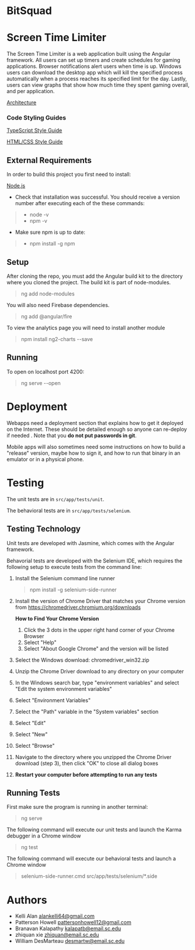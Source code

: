 # BitSquad
# Screen Time Limiter

The Screen Time Limiter is a web application built using the Angular framework. All users can set up timers and create schedules for gaming applications. Browser notifications alert users when time is up. Windows users can download the desktop app which will kill the specified process automatically when a process reaches its specified limit for the day. Lastly, users can view graphs that show how much time they spent gaming overall, and per application.

[Architecture](https://github.com/SCCapstone/BitSquad/wiki/Architecture)

### Code Styling Guides
[TypeScript Style Guide](https://google.github.io/styleguide/tsguide.html)

[HTML/CSS Style Guide](https://google.github.io/styleguide/htmlcssguide.html)



## External Requirements

In order to build this project you first need to install:

[Node.js](https://nodejs.org/en/download)

* Check that installation was successful. You should receive a version number after executing each of the these commands:
>* node -v
>* npm -v

* Make sure npm is up to date:
>* npm install -g npm




## Setup

After cloning the repo, you must add the Angular build kit to the directory where you cloned the project. The build kit is part of node-modules.

>ng add node-modules

You will also need Firebase dependencies.

>ng add @angular/fire

To view the analytics page you will need to install another module

>npm install ng2-charts --save

## Running
To open on localhost port 4200:

>ng serve --open

# Deployment

Webapps need a deployment section that explains how to get it deployed on the
Internet. These should be detailed enough so anyone can re-deploy if needed
. Note that you **do not put passwords in git**.

Mobile apps will also sometimes need some instructions on how to build a
"release" version, maybe how to sign it, and how to run that binary in an
emulator or in a physical phone.

# Testing

The unit tests are in `src/app/tests/unit`.

The behavioral tests are in `src/app/tests/selenium`.

## Testing Technology

Unit tests are developed with Jasmine, which comes with the Angular framework.

Behavorial tests are developed with the Selenium IDE, which requires the following setup to execute tests from the command line:

1. Install the Selenium command line runner
    >npm install -g selenium-side-runner

2. Install the version of Chrome Driver that matches your Chrome version from https://chromedriver.chromium.org/downloads
    
    **How to Find Your Chrome Version**
    1. Click the 3 dots in the upper right hand corner of your Chrome Browser
    2. Select "Help"
    3. Select "About Google Chrome" and the version will be listed

3. Select the Windows download: chromedriver_win32.zip 
4. Unzip the Chrome Driver download to any directory on your computer
5. In the Windows search bar, type "environment variables" and select "Edit the system environment variables"
6. Select "Environment Variables"
7. Select the "Path" variable in the "System variables" section
8. Select "Edit"
9. Select "New"
10. Select "Browse"
11. Navigate to the directory where you unzipped the Chrome Driver download (step 3), then click "OK" to close all dialog boxes
12. **Restart your computer before attempting to run any tests**


## Running Tests
First make sure the program is running in another terminal:
>ng serve

The following command will execute our unit tests and launch the Karma debugger in a Chrome window
> ng test

The following command will execute our behavioral tests and launch a Chrome window
> selenium-side-runner.cmd src/app/tests/selenium/*.side


# Authors

* Kelli Alan alankelli64@gmail.com
* Patterson Howell pattersonhowell12@gmail.com
* Branavan Kalapathy kalapatb@email.sc.edu
* zhiquan xie zhiquan@email.sc.edu
* William DesMarteau desmartw@email.sc.edu
